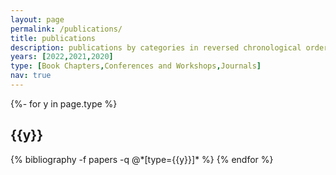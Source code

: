 ```yaml
---
layout: page
permalink: /publications/
title: publications
description: publications by categories in reversed chronological order.
years: [2022,2021,2020]
type: [Book Chapters,Conferences and Workshops,Journals]
nav: true
---
```

<!-- _pages/publications.md -->
<div class="publications">

{%- for y in page.type %}
  <h2 class="type">{{y}}</h2>
  {% bibliography -f papers -q @*[type={{y}}]* %}
{% endfor %}

</div>
